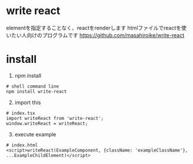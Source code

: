 # write react

elementを指定することなく、reactをrenderします
htmlファイルでreactを使いたい人向けのプログラムです
https://github.com/masahiroike/write-react

# install

1. npm install
```
# shell command line
npm install write-react
```

2. import this
```
# index.tsx
import writeReact from 'write-react';
window.writeReact = writeReact;
```

3. execute example
```
# index.html
<script>writeReact(ExampleComponent, {className: 'exampleClassName'}, ...ExampleChildElement)</script>
```

